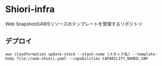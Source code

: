 # Shiori-infra
Web SnapshotのAWSリソースのテンプレートを管理するリポジトリ

## デプロイ
```
aws cloudformation update-stack --stack-name (スタック名) --template-body file://web-shiori.yaml --capabilities CAPABILITY_NAMED_IAM
```

